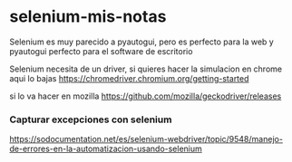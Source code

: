 # selenium-mis-notas

Selenium es muy parecido a pyautogui, pero es perfecto para la web y pyautogui perfecto para el software de escritorio

Selenium necesita de un driver, si quieres hacer la simulacion en chrome aqui lo bajas
https://chromedriver.chromium.org/getting-started

si lo va hacer en mozilla
https://github.com/mozilla/geckodriver/releases


### Capturar excepciones con selenium 
https://sodocumentation.net/es/selenium-webdriver/topic/9548/manejo-de-errores-en-la-automatizacion-usando-selenium
